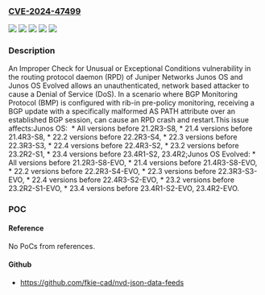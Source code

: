 ### [CVE-2024-47499](https://cve.mitre.org/cgi-bin/cvename.cgi?name=CVE-2024-47499)
![](https://img.shields.io/static/v1?label=Product&message=Junos%20OS%20Evolved&color=blue)
![](https://img.shields.io/static/v1?label=Product&message=Junos%20OS&color=blue)
![](https://img.shields.io/static/v1?label=Version&message=0%3C%2021.2R3-S8%20&color=brighgreen)
![](https://img.shields.io/static/v1?label=Version&message=0%3C%2021.2R3-S8-EVO%20&color=brighgreen)
![](https://img.shields.io/static/v1?label=Vulnerability&message=CWE-754%20Improper%20Check%20for%20Unusual%20or%20Exceptional%20Conditions&color=brighgreen)

### Description

An Improper Check for Unusual or Exceptional Conditions vulnerability in the routing protocol daemon (RPD) of Juniper Networks Junos OS and Junos OS Evolved allows an unauthenticated, network based attacker to cause a Denial of Service (DoS). In a scenario where BGP Monitoring Protocol (BMP) is configured with rib-in pre-policy monitoring, receiving a BGP update with a specifically malformed AS PATH attribute over an established BGP session, can cause an RPD crash and restart.This issue affects:Junos OS:   *  All versions before 21.2R3-S8,  *  21.4 versions before 21.4R3-S8,  *  22.2 versions before 22.2R3-S4,  *  22.3 versions before 22.3R3-S3,  *  22.4 versions before 22.4R3-S2,  *  23.2 versions before 23.2R2-S1,  *  23.4 versions before 23.4R1-S2, 23.4R2;Junos OS Evolved:  *  All versions before 21.2R3-S8-EVO,  *  21.4 versions before 21.4R3-S8-EVO,  *  22.2 versions before 22.2R3-S4-EVO,  *  22.3 versions before 22.3R3-S3-EVO,  *  22.4 versions before 22.4R3-S2-EVO,  *  23.2 versions before 23.2R2-S1-EVO,  *  23.4 versions before 23.4R1-S2-EVO, 23.4R2-EVO.

### POC

#### Reference
No PoCs from references.

#### Github
- https://github.com/fkie-cad/nvd-json-data-feeds

